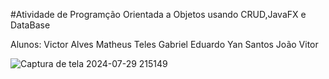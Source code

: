 #Atividade de Programção Orientada a Objetos usando CRUD,JavaFX e DataBase

Alunos: Victor Alves
Matheus Teles
Gabriel Eduardo
Yan Santos
João Vitor


![Captura de tela 2024-07-29 215149](https://github.com/user-attachments/assets/8e786161-da9f-4eb0-b072-aabb6c51b34c)
